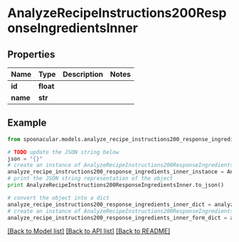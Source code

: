 # AnalyzeRecipeInstructions200ResponseIngredientsInner


## Properties

Name | Type | Description | Notes
------------ | ------------- | ------------- | -------------
**id** | **float** |  | 
**name** | **str** |  | 

## Example

```python
from spoonacular.models.analyze_recipe_instructions200_response_ingredients_inner import AnalyzeRecipeInstructions200ResponseIngredientsInner

# TODO update the JSON string below
json = "{}"
# create an instance of AnalyzeRecipeInstructions200ResponseIngredientsInner from a JSON string
analyze_recipe_instructions200_response_ingredients_inner_instance = AnalyzeRecipeInstructions200ResponseIngredientsInner.from_json(json)
# print the JSON string representation of the object
print AnalyzeRecipeInstructions200ResponseIngredientsInner.to_json()

# convert the object into a dict
analyze_recipe_instructions200_response_ingredients_inner_dict = analyze_recipe_instructions200_response_ingredients_inner_instance.to_dict()
# create an instance of AnalyzeRecipeInstructions200ResponseIngredientsInner from a dict
analyze_recipe_instructions200_response_ingredients_inner_form_dict = analyze_recipe_instructions200_response_ingredients_inner.from_dict(analyze_recipe_instructions200_response_ingredients_inner_dict)
```
[[Back to Model list]](../README.md#documentation-for-models) [[Back to API list]](../README.md#documentation-for-api-endpoints) [[Back to README]](../README.md)


